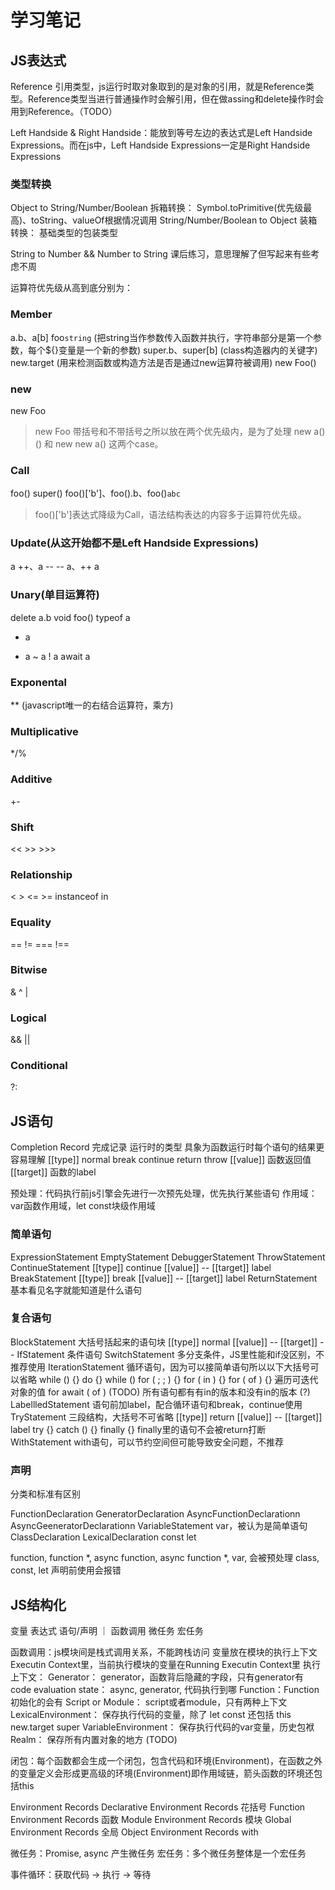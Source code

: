 # 学习笔记

## JS表达式

Reference 引用类型，js运行时取对象取到的是对象的引用，就是Reference类型。Reference类型当进行普通操作时会解引用，但在做assing和delete操作时会用到Reference。（TODO）

Left Handside & Right Handside：能放到等号左边的表达式是Left Handside Expressions。而在js中，Left Handside Expressions一定是Right Handside Expressions

### 类型转换

Object to String/Number/Boolean 拆箱转换：
  Symbol.toPrimitive(优先级最高)、toString、valueOf根据情况调用
String/Number/Boolean to Object 装箱转换：
  基础类型的包装类型

String to Number && Number to String
  课后练习，意思理解了但写起来有些考虑不周

运算符优先级从高到底分别为：

### Member
  a.b、a[b]
  foo`string` (把string当作参数传入函数并执行，字符串部分是第一个参数，每个${}变量是一个新的参数)
  super.b、super[b] (class构造器内的关键字)
  new.target (用来检测函数或构造方法是否是通过new运算符被调用)
  new Foo()

### new
  new Foo

> new Foo 带括号和不带括号之所以放在两个优先级内，是为了处理 new a()() 和 new new a() 这两个case。

### Call

  foo()
  super()
  foo()['b']、foo().b、foo()`abc`

> foo()['b']表达式降级为Call，语法结构表达的内容多于运算符优先级。

### Update(从这开始都不是Left Handside Expressions)

  a ++、a --
  -- a、++ a

### Unary(单目运算符)
  delete a.b
  void foo()
  typeof a
  + a
  - a
  ~ a
  ! a
  await a

### Exponental
  ** (javascript唯一的右结合运算符，乘方)

### Multiplicative
  */%

### Additive
  +-

### Shift
  << >> >>>

### Relationship
  < > <= >= instanceof in

### Equality
  == != === !==

### Bitwise
  & ^ |

### Logical
  && ||

### Conditional
  ?:

## JS语句

Completion Record 完成记录 运行时的类型 具象为函数运行时每个语句的结果更容易理解
[[type]] normal break continue return throw
[[value]] 函数返回值
[[target]] 函数的label

预处理：代码执行前js引擎会先进行一次预先处理，优先执行某些语句
作用域：var函数作用域，let const块级作用域

### 简单语句

ExpressionStatement
EmptyStatement
DebuggerStatement
ThrowStatement
ContinueStatement  [[type]] continue [[value]] -- [[target]] label
BreakStatement  [[type]] break [[value]] -- [[target]] label
ReturnStatement
基本看见名字就能知道是什么语句

### 复合语句

BlockStatement 大括号括起来的语句块  [[type]] normal [[value]] -- [[target]] --
IfStatement 条件语句
SwitchStatement 多分支条件，JS里性能和if没区别，不推荐使用
IterationStatement 循环语句，因为可以接简单语句所以以下大括号可以省略
  while () {}
  do {} while ()
  for ( ; ; ) {}
  for ( in ) {}
  for ( of ) {} 遍历可迭代对象的值
  for await ( of ) (TODO)
  所有语句都有有in的版本和没有in的版本 (?)
LabellledStatement 语句前加label，配合循环语句和break，continue使用
TryStatement 三段结构，大括号不可省略  [[type]] return [[value]] -- [[target]] label
try {} catch () {} finally {} finally里的语句不会被return打断
WithStatement with语句，可以节约空间但可能导致安全问题，不推荐

### 声明

分类和标准有区别

FunctionDeclaration
GeneratorDeclaration
AsyncFunctionDeclarationn
AsyncGeeneratorDeclarationn
VariableStatement  var，被认为是简单语句
ClassDeclaration
LexicalDeclaration  const let

function, function *, async function, async function *, var, 会被预处理
class, const, let 声明前使用会报错

## JS结构化

变量 表达式 语句/声明 ｜ 函数调用 微任务 宏任务

函数调用：js模块间是栈式调用关系，不能跨栈访问
变量放在模块的执行上下文Executin Context里，当前执行模块的变量在Running Executin Context里
执行上下文：
Generator： generator，函数背后隐藏的字段，只有generator有
code evaluation state： async, generator, 代码执行到哪
Function：Function 初始化的会有
Script or Module： script或者module，只有两种上下文
LexicalEnvironment： 保存执行代码的变量，除了 let const 还包括 this new.target super
VariableEnvironment： 保存执行代码的var变量，历史包袱
Realm： 保存所有内置对象的地方 (TODO)

闭包：每个函数都会生成一个闭包，包含代码和环境(Environment)，在函数之外的变量定义会形成更高级的环境(Environment)即作用域链，箭头函数的环境还包括this

Environment Records   Declarative Environment Records 花括号   Function Environment Records 函数
                                                              Module Environment Records 模块
                      Global Environment Records 全局
                      Object Environment Records with


微任务：Promise, async 产生微任务
宏任务：多个微任务整体是一个宏任务

事件循环：获取代码 -> 执行 -> 等待
